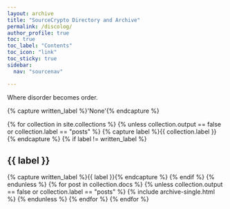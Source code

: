 ```yaml
---
layout: archive
title: "SourceCrypto Directory and Archive"
permalink: /discolog/
author_profile: true
toc: true
toc_label: "Contents"
toc_icon: "link"
toc_sticky: true
sidebar:
  nav: "sourcenav" 

---
```


Where disorder becomes order.


{% capture written_label %}'None'{% endcapture %}

{% for collection in site.collections %}
  {% unless collection.output == false or collection.label == "posts" %}
    {% capture label %}{{ collection.label }}{% endcapture %}
    {% if label != written_label %}
      <h2 id="{{ label | slugify }}" class="archive__subtitle">{{ label }}</h2>
      {% capture written_label %}{{ label }}{% endcapture %}
    {% endif %}
  {% endunless %}
  {% for post in collection.docs %}
    {% unless collection.output == false or collection.label == "posts" %}
      {% include archive-single.html %}
    {% endunless %}
  {% endfor %}
{% endfor %}